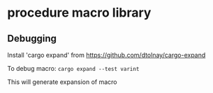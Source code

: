 # procedure macro library

## Debugging

Install 'cargo expand' from
https://github.com/dtolnay/cargo-expand

To debug macro:
```cargo expand --test varint```

This will generate expansion of macro
